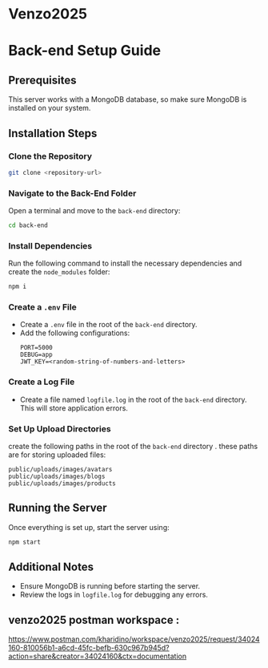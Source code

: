 # Venzo2025

# Back-end Setup Guide

## Prerequisites
This server works with a MongoDB database, so make sure MongoDB is installed on your system.

## Installation Steps

### Clone the Repository
```sh
git clone <repository-url>
```

### Navigate to the Back-End Folder
Open a terminal and move to the `back-end` directory:
```sh
cd back-end
```

### Install Dependencies
Run the following command to install the necessary dependencies and create the `node_modules` folder:
```sh
npm i
```

### Create a `.env` File
- Create a `.env` file in the root of the `back-end` directory.
- Add the following configurations:
  ```env
  PORT=5000
  DEBUG=app
  JWT_KEY=<random-string-of-numbers-and-letters>
  ```

### Create a Log File
- Create a file named `logfile.log` in the root of the `back-end` directory. This will store application errors.

### Set Up Upload Directories
create the following paths in the root of the `back-end` directory . these paths are for storing uploaded files:
```
public/uploads/images/avatars
public/uploads/images/blogs
public/uploads/images/products
```

## Running the Server
Once everything is set up, start the server using:
```sh
npm start
```

## Additional Notes
- Ensure MongoDB is running before starting the server.
- Review the logs in `logfile.log` for debugging any errors.

## venzo2025 postman workspace :
https://www.postman.com/kharidino/workspace/venzo2025/request/34024160-810056b1-a6cd-45fc-befb-630c967b945d?action=share&creator=34024160&ctx=documentation


